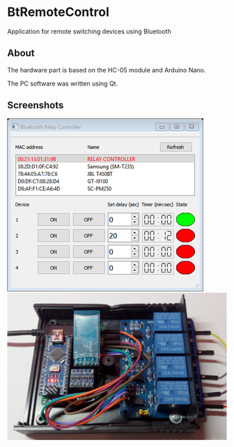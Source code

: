 # BtRemoteControl
Application for remote switching devices using Bluetooth
## About
The hardware part is based on the HC-05 module and Arduino Nano.

The PC software was written using Qt.
## Screenshots
![Screenshot of app](img/screen1.bmp)
![Image](img/img1.bmp)
